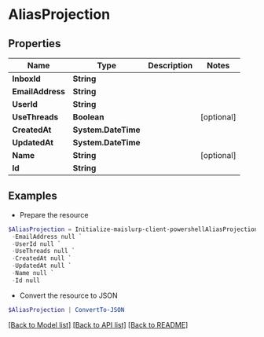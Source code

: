 # AliasProjection
## Properties

Name | Type | Description | Notes
------------ | ------------- | ------------- | -------------
**InboxId** | **String** |  | 
**EmailAddress** | **String** |  | 
**UserId** | **String** |  | 
**UseThreads** | **Boolean** |  | [optional] 
**CreatedAt** | **System.DateTime** |  | 
**UpdatedAt** | **System.DateTime** |  | 
**Name** | **String** |  | [optional] 
**Id** | **String** |  | 

## Examples

- Prepare the resource
```powershell
$AliasProjection = Initialize-maislurp-client-powershellAliasProjection  -InboxId null `
 -EmailAddress null `
 -UserId null `
 -UseThreads null `
 -CreatedAt null `
 -UpdatedAt null `
 -Name null `
 -Id null
```

- Convert the resource to JSON
```powershell
$AliasProjection | ConvertTo-JSON
```

[[Back to Model list]](../README#documentation-for-models) [[Back to API list]](../README#documentation-for-api-endpoints) [[Back to README]](../README)

